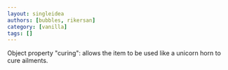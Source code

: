 ```yaml
---
layout: singleidea
authors: [bubbles, rikersan]
category: [vanilla]
tags: []
---
```

Object property "curing": allows the item to be used like a unicorn horn to cure ailments.
